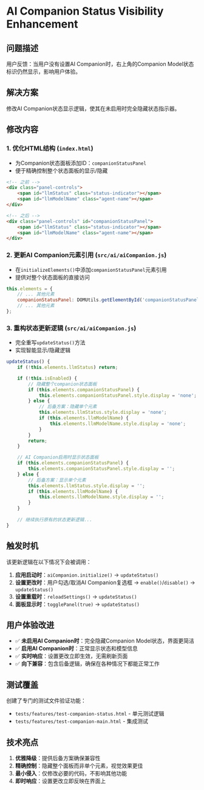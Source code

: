 # AI Companion Status Visibility Enhancement

## 问题描述
用户反馈：当用户没有设置AI Companion时，右上角的Companion Model状态标识仍然显示，影响用户体验。

## 解决方案
修改AI Companion状态显示逻辑，使其在未启用时完全隐藏状态指示器。

## 修改内容

### 1. 优化HTML结构 (`index.html`)
- 为Companion状态面板添加ID：`companionStatusPanel`
- 便于精确控制整个状态面板的显示/隐藏

```html
<!-- 之前 -->
<div class="panel-controls">
    <span id="llmStatus" class="status-indicator"></span>
    <span id="llmModelName" class="agent-name"></span>
</div>

<!-- 之后 -->
<div class="panel-controls" id="companionStatusPanel">
    <span id="llmStatus" class="status-indicator"></span>
    <span id="llmModelName" class="agent-name"></span>
</div>
```

### 2. 更新AI Companion元素引用 (`src/ai/aiCompanion.js`)
- 在`initializeElements()`中添加`companionStatusPanel`元素引用
- 提供对整个状态面板的直接访问

```javascript
this.elements = {
    // ... 其他元素
    companionStatusPanel: DOMUtils.getElementById('companionStatusPanel'),
    // ... 其他元素
};
```

### 3. 重构状态更新逻辑 (`src/ai/aiCompanion.js`)
- 完全重写`updateStatus()`方法
- 实现智能显示/隐藏逻辑

```javascript
updateStatus() {
    if (!this.elements.llmStatus) return;

    if (!this.isEnabled) {
        // 隐藏整个companion状态面板
        if (this.elements.companionStatusPanel) {
            this.elements.companionStatusPanel.style.display = 'none';
        } else {
            // 后备方案：隐藏单个元素
            this.elements.llmStatus.style.display = 'none';
            if (this.elements.llmModelName) {
                this.elements.llmModelName.style.display = 'none';
            }
        }
        return;
    }

    // AI Companion启用时显示状态面板
    if (this.elements.companionStatusPanel) {
        this.elements.companionStatusPanel.style.display = '';
    } else {
        // 后备方案：显示单个元素
        this.elements.llmStatus.style.display = '';
        if (this.elements.llmModelName) {
            this.elements.llmModelName.style.display = '';
        }
    }
    
    // 继续执行原有的状态更新逻辑...
}
```

## 触发时机
该更新逻辑在以下情况下会被调用：

1. **应用启动时**：`aiCompanion.initialize()` → `updateStatus()`
2. **设置更改时**：用户勾选/取消AI Companion复选框 → `enable()`/`disable()` → `updateStatus()`
3. **设置重载时**：`reloadSettings()` → `updateStatus()`
4. **面板显示时**：`togglePanel(true)` → `updateStatus()`

## 用户体验改进
- ✅ **未启用AI Companion时**：完全隐藏Companion Model状态，界面更简洁
- ✅ **启用AI Companion时**：正常显示状态和模型信息
- ✅ **实时响应**：设置更改立即生效，无需刷新页面
- ✅ **向下兼容**：包含后备逻辑，确保在各种情况下都能正常工作

## 测试覆盖
创建了专门的测试文件验证功能：
- `tests/features/test-companion-status.html` - 单元测试逻辑
- `tests/features/test-companion-main.html` - 集成测试

## 技术亮点
1. **优雅降级**：提供后备方案确保兼容性
2. **精确控制**：隐藏整个面板而非单个元素，视觉效果更佳
3. **最小侵入**：仅修改必要的代码，不影响其他功能
4. **即时响应**：设置更改立即反映在界面上
